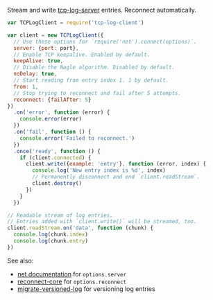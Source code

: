 Stream and write [tcp-log-server] entries.  Reconnect automatically.

[tcp-log-server]: https://npmjs.com/packages/tcp-log-server

```javascript
var TCPLogClient = require('tcp-log-client')

var client = new TCPLogClient({
  // Use these options for `require('net').connect(options)`.
  server: {port: port},
  // Enable TCP keepalive. Enabled by default.
  keepAlive: true,
  // Disable the Nagle algorithm. Disabled by default.
  noDelay: true,
  // Start reading from entry index 1. 1 by default.
  from: 1,
  // Stop trying to reconnect and fail after 5 attempts.
  reconnect: {failAfter: 5}
})
  .on('error', function (error) {
    console.error(error)
  })
  .on('fail', function () {
    console.error('Failed to reconnect.')
  })
  .once('ready', function () {
    if (client.connected) {
      client.write({example: 'entry'}, function (error, index) {
        console.log('New entry index is %d', index)
        // Permanently disconnect and end `client.readStream`.
        client.destroy()
      })
    }
  })

// Readable stream of log entries.
// Entries added with `client.write()` will be streamed, too.
client.readStream.on('data', function (chunk) {
  console.log(chunk.index)
  console.log(chunk.entry)
})
```

See also:

- [net documentation](https://nodejs.org/api/net.html#net_socket_connect_options_connectlistener) for `options.server`
- [reconnect-core](https://www.npmjs.com/package/reconnect-core) for `options.reconnect`
- [migrate-versioned-log](https://www.npmjs.com/package/migrate-versioned-log) for versioning log entries

